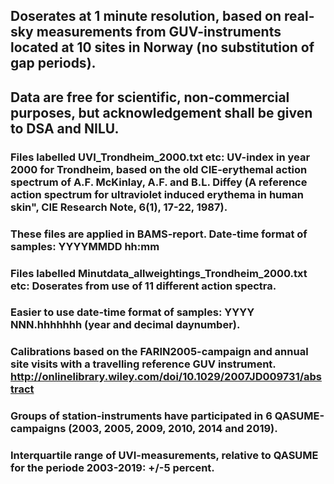 ## Doserates at 1 minute resolution, based on real-sky measurements from GUV-instruments located at 10 sites in Norway (no substitution of gap periods).
## Data are free for scientific, non-commercial purposes, but acknowledgement shall be given to DSA and NILU.
### Files labelled UVI_Trondheim_2000.txt etc: UV-index in year 2000 for Trondheim, based on the old CIE-erythemal action spectrum of A.F. McKinlay, A.F. and B.L. Diffey (A reference action spectrum for ultraviolet induced erythema in human skin", CIE Research Note, 6(1), 17-22, 1987).
### These files are applied in BAMS-report. Date-time format of samples: YYYYMMDD hh:mm
### Files labelled Minutdata_allweightings_Trondheim_2000.txt etc: Doserates from use of 11 different action spectra.
### Easier to use date-time format of samples: YYYY NNN.hhhhhhh (year and decimal daynumber).
### Calibrations based on the FARIN2005-campaign and annual site visits with a travelling reference GUV instrument. http://onlinelibrary.wiley.com/doi/10.1029/2007JD009731/abstract
### Groups of station-instruments have participated in 6 QASUME-campaigns (2003, 2005, 2009, 2010, 2014 and 2019).
### Interquartile range of UVI-measurements, relative to QASUME for the periode 2003-2019: +/-5 percent.

